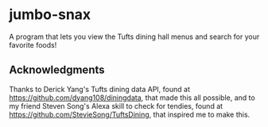 # jumbo-snax
A program that lets you view the Tufts dining hall menus and search for
your favorite foods!

## Acknowledgments
Thanks to Derick Yang's Tufts dining data API, found at
https://github.com/dyang108/diningdata, that made this all possible, and to
my friend Steven Song's Alexa skill to check for tendies, found at
https://github.com/StevieSong/TuftsDining, that inspired me to make this.
